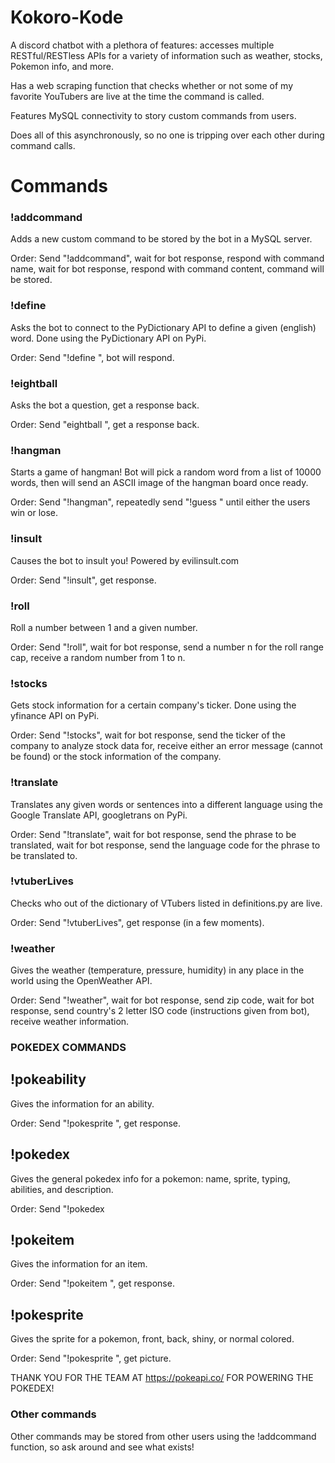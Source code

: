 # Kokoro-Kode
A discord chatbot with a plethora of features: accesses multiple RESTful/RESTless APIs for a variety of information such as weather, stocks, Pokemon info, and more.

Has a web scraping function that checks whether or not some of my favorite YouTubers are live at the time the command is called.

Features MySQL connectivity to story custom commands from users.

Does all of this asynchronously, so no one is tripping over each other during command calls.

# Commands

### !addcommand

Adds a new custom command to be stored by the bot in a MySQL server.

Order: Send "!addcommand", wait for bot response, respond with command name, wait for bot response, respond with command content, command will be stored.

### !define

Asks the bot to connect to the PyDictionary API to define a given (english) word.  Done using the PyDictionary API on PyPi.

Order: Send "!define <word>", bot will respond.

### !eightball

Asks the bot a question, get a response back.

Order: Send "eightball <question>", get a response back.
  
### !hangman

Starts a game of hangman!  Bot will pick a random word from a list of 10000 words, then will send an ASCII image of the hangman board once ready.

Order: Send "!hangman", repeatedly send "!guess <word>" until either the users win or lose.

### !insult

Causes the bot to insult you!  Powered by evilinsult.com

Order: Send "!insult", get response.

### !roll

Roll a number between 1 and a given number.

Order: Send "!roll", wait for bot response, send a number n for the roll range cap, receive a random number from 1 to n.

### !stocks

Gets stock information for a certain company's ticker.  Done using the yfinance API on PyPi.

Order: Send "!stocks", wait for bot response, send the ticker of the company to analyze stock data for, receive either an error message (cannot be found) or the stock information of the company.

### !translate

Translates any given words or sentences into a different language using the Google Translate API, googletrans on PyPi.

Order: Send "!translate", wait for bot response, send the phrase to be translated, wait for bot response, send the language code for the phrase to be translated to.

### !vtuberLives

Checks who out of the dictionary of VTubers listed in definitions.py are live.  

Order: Send "!vtuberLives", get response (in a few moments).

### !weather

Gives the weather (temperature, pressure, humidity) in any place in the world using the OpenWeather API.

Order: Send "!weather", wait for bot response, send zip code, wait for bot response, send country's 2 letter ISO code (instructions given from bot), receive weather information.

### POKEDEX COMMANDS

## !pokeability

Gives the information for an ability.

Order: Send "!pokesprite <ability name>", get response.

## !pokedex

Gives the general pokedex info for a pokemon: name, sprite, typing, abilities, and description.

Order:  Send "!pokedex <pokemon name>

## !pokeitem

Gives the information for an item.

Order:  Send "!pokeitem <item name>", get response.

## !pokesprite

Gives the sprite for a pokemon, front, back, shiny, or normal colored.

Order: Send "!pokesprite <pokemon name> <front or back> <shiny or default>", get picture.

THANK YOU FOR THE TEAM AT https://pokeapi.co/ FOR POWERING THE POKEDEX!

### Other commands

Other commands may be stored from other users using the !addcommand function, so ask around and see what exists!
